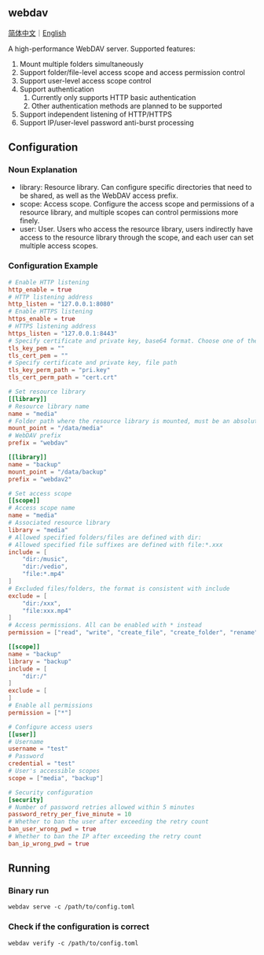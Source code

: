 ## webdav

[简体中文](README.md)｜[English](README.en.md)

A high-performance WebDAV server. Supported features:

1. Mount multiple folders simultaneously
2. Support folder/file-level access scope and access permission control
3. Support user-level access scope control
4. Support authentication
    1. Currently only supports HTTP basic authentication
    2. Other authentication methods are planned to be supported
5. Support independent listening of HTTP/HTTPS
6. Support IP/user-level password anti-burst processing

## Configuration

### Noun Explanation

+ library: Resource library. Can configure specific directories that need to be shared, as well as the WebDAV access
  prefix.
+ scope: Access scope. Configure the access scope and permissions of a resource library, and multiple scopes can control
  permissions more finely.
+ user: User. Users who access the resource library, users indirectly have access to the resource library through the
  scope, and each user can set multiple access scopes.

### Configuration Example

```toml
# Enable HTTP listening
http_enable = true
# HTTP listening address
http_listen = "127.0.0.1:8080"
# Enable HTTPS listening
https_enable = true
# HTTPS listening address
https_listen = "127.0.0.1:8443"
# Specify certificate and private key, base64 format. Choose one of the two
tls_key_pem = ""
tls_cert_pem = ""
# Specify certificate and private key, file path
tls_key_perm_path = "pri.key"
tls_cert_perm_path = "cert.crt"

# Set resource library
[[library]]
# Resource library name
name = "media"
# Folder path where the resource library is mounted, must be an absolute path
mount_point = "/data/media"
# WebDAV prefix
prefix = "webdav"

[[library]]
name = "backup"
mount_point = "/data/backup"
prefix = "webdav2"

# Set access scope
[[scope]]
# Access scope name
name = "media"
# Associated resource library
library = "media"
# Allowed specified folders/files are defined with dir:
# Allowed specified file suffixes are defined with file:*.xxx
include = [
    "dir:/music",
    "dir:/vedio",
    "file:*.mp4"
]
# Excluded files/folders, the format is consistent with include
exclude = [
    "dir:/xxx",
    "file:xxx.mp4"
]
# Access permissions. All can be enabled with * instead
permission = ["read", "write", "create_file", "create_folder", "rename"]

[[scope]]
name = "backup"
library = "backup"
include = [
    "dir:/"
]
exclude = [
]
# Enable all permissions
permission = ["*"]

# Configure access users
[[user]]
# Username
username = "test"
# Password
credential = "test"
# User's accessible scopes
scope = ["media", "backup"]

# Security configuration
[security]
# Number of password retries allowed within 5 minutes
password_retry_per_five_minute = 10
# Whether to ban the user after exceeding the retry count
ban_user_wrong_pwd = true
# Whether to ban the IP after exceeding the retry count
ban_ip_wrong_pwd = true
```

## Running

### Binary run

```shell
webdav serve -c /path/to/config.toml
```

### Check if the configuration is correct

```shell
webdav verify -c /path/to/config.toml
```